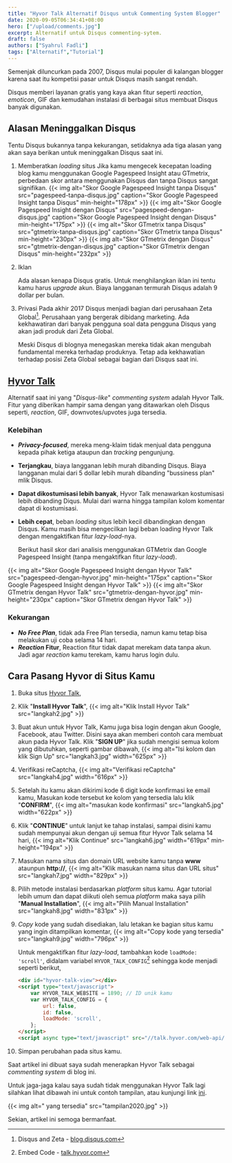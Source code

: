 ```yaml
---
title: "Hyvor Talk Alternatif Disqus untuk Commenting System Blogger"
date: 2020-09-05T06:34:41+08:00
hero: ["/upload/comments.jpg"]
excerpt: Alternatif untuk Disqus commenting-sytem.
draft: false
authors: ["Syahrul Fadli"]
tags: ["Alternatif","Tutorial"]
---
```


Semenjak diluncurkan pada 2007, Disqus mulai populer di kalangan blogger karena saat itu kompetisi pasar untuk Disqus masih sangat rendah.

Disqus memberi layanan gratis yang kaya akan fitur seperti *reaction*, *emoticon*, GIF dan kemudahan instalasi di berbagai situs membuat Disqus banyak digunakan.

## Alasan Meninggalkan Disqus

Tentu Disqus bukannya tanpa kekurangan, setidaknya ada tiga alasan yang akan saya berikan untuk meninggalkan Disqus saat ini.

1. Memberatkan *loading* situs
   Jika kamu mengecek kecepatan loading blog kamu menggunakan Google Pagespeed Insight atau GTmetrix, perbedaan skor antara menggunakan Disqus dan tanpa Disqus sangat signifikan.
   {{< img alt="Skor Google Pagespeed Insight tanpa Disqus" src="pagespeed-tanpa-disqus.jpg"  caption="Skor Google Pagespeed Insight tanpa Disqus" min-height="178px" >}}
   {{< img alt="Skor Google Pagespeed Insight dengan Disqus" src="pagespeed-dengan-disqus.jpg" caption="Skor Google Pagespeed Insight dengan Disqus" min-height="175px" >}}
   {{< img alt="Skor GTmetrix tanpa Disqus" src="gtmetrix-tanpa-disqus.jpg" caption="Skor GTmetrix tanpa Disqus" min-height="230px" >}}
   {{< img alt="Skor GTmetrix dengan Disqus" src="gtmetrix-dengan-disqus.jpg" caption="Skor GTmetrix dengan Disqus" min-height="232px" >}}

2. Iklan

   Ada alasan kenapa Disqus gratis. Untuk menghilangkan iklan ini tentu kamu harus *upgrade* akun. Biaya langganan termurah Disqus adalah 9 dollar per bulan.

3. Privasi
   Pada akhir 2017 Disqus menjadi bagian dari perusahaan Zeta Global[^1]. Perusahaan yang bergerak dibidang marketing. Ada kekhawatiran dari banyak pengguna soal data pengguna Disqus yang akan jadi produk dari Zeta Global.

   Meski Disqus di blognya menegaskan mereka tidak akan mengubah fundamental mereka terhadap produknya. Tetap ada kekhawatian terhadap posisi Zeta Global sebagai bagian dari Disqus saat ini.

[^1]:Disqus and Zeta - [blog.disqus.com](https://blog.disqus.com/disqus-and-zeta)

## [Hyvor Talk](https://talk.hyvor.com?aff=9330) 

Alternatif saat ini yang "*Disqus-like*" *commenting system* adalah Hyvor Talk. Fitur yang diberikan hampir sama dengan yang ditawarkan oleh Disqus seperti, *reaction*, GIF, downvotes/upvotes juga tersedia.

### Kelebihan

* ***Privacy-focused***, mereka meng-klaim tidak menjual data pengguna kepada pihak ketiga ataupun dan *tracking* pengunjung.
  
* **Terjangkau**, biaya langganan lebih murah dibanding Disqus. Biaya langganan mulai dari 5 dollar lebih murah dibanding "bussiness plan" mlik Disqus.
  
* **Dapat dikostumisasi lebih banyak**, Hyvor Talk menawarkan kostumisasi lebih dibanding Diqus. Mulai dari warna hingga tampilan kolom komentar dapat di kostumisasi.
  
* **Lebih cepat**, beban *loading* situs lebih kecil dibandingkan dengan Disqus. Kamu masih bisa mengecilkan lagi beban loading Hyvor Talk dengan mengaktifkan fitur *lazy-load*-nya.
  
  Berikut hasil skor dari analisis menggunakan GTMetrix dan Google Pagespeed Insight (tanpa mengaktifkan fitur *lazy-load*).

{{< img alt="Skor Google Pagespeed Insight dengan Hyvor Talk" src="pagespeed-dengan-hyvor.jpg" min-height="175px" caption="Skor Google Pagespeed Insight dengan Hyvor Talk" >}}
  {{< img alt="Skor GTmetrix dengan Hyvor Talk" src="gtmetrix-dengan-hyvor.jpg" min-height="230px" caption="Skor GTmetrix dengan Hyvor Talk" >}}

### Kekurangan

* ***No Free Plan***, tidak ada Free Plan tersedia, namun kamu tetap bisa melakukan uji coba selama 14 hari.
* ***Reaction* Fitur**, Reaction fitur tidak dapat merekam data tanpa akun. Jadi agar *reaction* kamu terekam, kamu harus login dulu.

## Cara Pasang Hyvor di Situs Kamu

1. Buka situs [Hyvor Talk](https://talk.hyvor.com?aff=9330),

2. Klik "**Install Hyvor Talk**",
   {{< img alt="Klik Install Hyvor Talk" src="langkah2.jpg" >}}

3. Buat akun untuk Hyvor Talk, Kamu juga bisa login dengan akun Google, Facebook, atau Twitter. Disini saya akan memberi contoh cara membuat akun pada Hyvor Talk. Klik "**SIGN UP**" jika sudah mengisi semua kolom yang dibutuhkan, seperti gambar dibawah,
   {{< img alt="Isi kolom dan klik Sign Up" src="langkah3.jpg" width="625px" >}}

4. Verifikasi reCaptcha,
   {{< img alt="Verifikasi reCaptcha" src="langkah4.jpg" width="616px" >}}

5. Setelah itu kamu akan dikirimi kode 6 digit kode konfirmasi ke email kamu, Masukan kode tersebut ke kolom yang tersedia lalu klik "**CONFIRM**",
   {{< img alt="masukan kode konfirmasi" src="langkah5.jpg" width="622px" >}}

6. Klik "**CONTINUE**" untuk lanjut ke tahap instalasi, sampai disini kamu sudah mempunyai akun dengan uji semua fitur Hyvor Talk selama 14 hari,
   {{< img alt="Klik Continue" src="langkah6.jpg" width="619px" min-height="194px" >}}

7. Masukan nama situs dan domain URL website kamu tanpa **www** ataunpun **http://**,
   {{< img alt="Klik masukan nama situs dan URL situs" src="langkah7.jpg" width="829px" >}}

8. Pilih metode instalasi berdasarkan *platform* situs kamu. Agar tutorial lebih umum dan dapat diikuti oleh semua *platform*  maka saya pilih "**Manual Installation**",
   {{< img alt="Pilih Manual Installation" src="langkah8.jpg" width="831px" >}}

9. *Copy* kode yang sudah disediakan, lalu letakan ke bagian situs kamu yang ingin ditampilkan komentar,
   {{< img alt="Copy kode yang tersedia" src="langkah9.jpg" width="796px" >}}


   Untuk mengaktifkan fitur *lazy-load*, tambahkan kode `loadMode: 'scroll'`, didalam variabel `HYVOR_TALK_CONFIG`[^2] sehingga kode menjadi seperti berikut,

   ```html
   <div id="hyvor-talk-view"></div>
   <script type="text/javascript">
       var HYVOR_TALK_WEBSITE = 1890; // ID unik kamu
       var HYVOR_TALK_CONFIG = {
           url: false,
           id: false,
           loadMode: 'scroll',
       };
   </script>
   <script async type="text/javascript" src="//talk.hyvor.com/web-api/embed"></script>
   ```

10. Simpan perubahan pada situs kamu.

Saat artikel ini dibuat saya sudah menerapkan Hyvor Talk sebagai *commenting system* di blog ini.

Untuk jaga-jaga kalau saya sudah tidak menggunakan Hyvor Talk lagi silahkan lihat dibawah ini untuk contoh tampilan, atau kunjungi link [ini](https://cara-abcxyz.blogspot.com/2019/01/cara-membuat-artikel-anti-copy-paste.html).

 {{< img alt=" yang tersedia" src="tampilan2020.jpg" >}}

Sekian, artikel ini semoga bermanfaat.

[^2]: Embed Code - [talk.hyvor.com](https://talk.hyvor.com/docs/code#usingloadingmodes)
